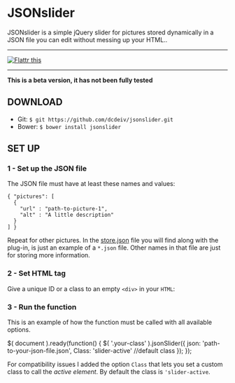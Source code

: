 # JSONslider
JSONslider is a simple jQuery slider for pictures stored dynamically in a JSON file you can edit without messing up your HTML..

<hr />

<a href="https://flattr.com/submit/auto?user_id=dcdeiv&url=http%3A%2F%2Fwww.github.com%2Fdcdeiv%2Fjsonslider" target="_blank"><img src="http://button.flattr.com/flattr-badge-large.png" alt="Flattr this" title="Flattr this" border="0"></a>

<hr />

**This is a beta version, it has not been fully tested**

## DOWNLOAD

* Git: `$ git https://github.com/dcdeiv/jsonslider.git`
* Bower: `$ bower install jsonslider`

## SET UP

### 1 - Set up the JSON file
The JSON file must have at least these names and values:

    { "pictures": [
      {
        "url" : "path-to-picture-1",
        "alt" : "A little description"
      }
    ] }

Repeat for other pictures.
In the [store.json](store.json) file you will find along with the plug-in, is just an example of a `*.json` file. Other names in that file are just for storing more information.

### 2 - Set HTML tag
Give a unique ID or a class to an empty `<div>` in your `HTML`:

  <div class="your-class"></div>
  
### 3 - Run the function
This is an example of how the function must be called with all available options.

  $( document ).ready(function() {
  	$( '.your-class' ).jsonSlider({
  		json: 'path-to-your-json-file.json',
  		Class: 'slider-active' //default class
  	});
  });

For compatibility issues I added the option `Class` that lets you set a custom class to call the *active element*.
By default the class is `'slider-active`.
